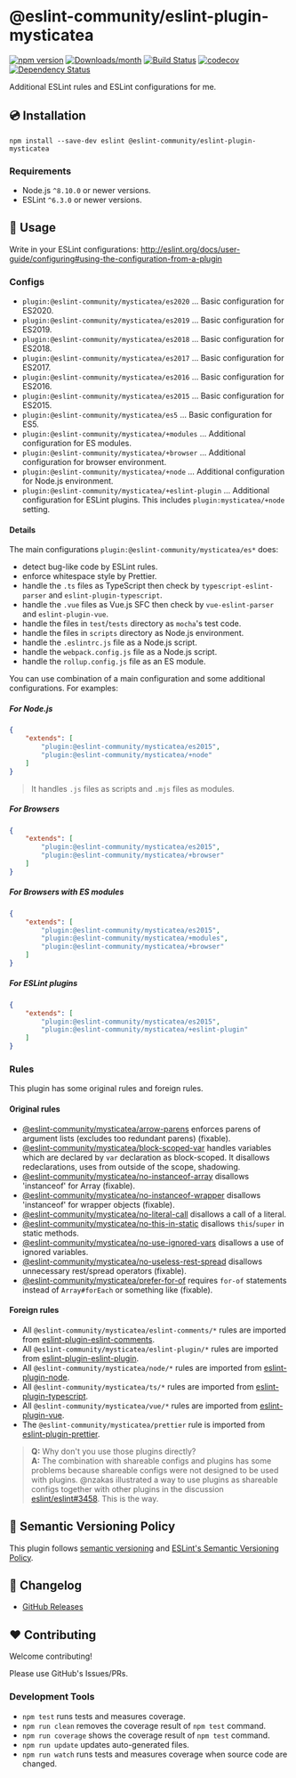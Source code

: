 # @eslint-community/eslint-plugin-mysticatea

[![npm version](https://img.shields.io/npm/v/@eslint-community/eslint-plugin-mysticatea.svg)](https://www.npmjs.com/package/@eslint-community/eslint-plugin-mysticatea)
[![Downloads/month](https://img.shields.io/npm/dm/@eslint-community/eslint-plugin-mysticatea.svg)](http://www.npmtrends.com/@eslint-community/eslint-plugin-mysticatea)
[![Build Status](https://github.com/eslint-community/eslint-plugin-mysticatea/workflows/CI/badge.svg)](https://github.com/eslint-community/eslint-plugin-mysticatea/actions)
[![codecov](https://codecov.io/gh/eslint-community/eslint-plugin-mysticatea/branch/master/graph/badge.svg)](https://codecov.io/gh/eslint-community/eslint-plugin-mysticatea)
[![Dependency Status](https://david-dm.org/eslint-community/eslint-plugin-mysticatea.svg)](https://david-dm.org/eslint-community/eslint-plugin-mysticatea)

Additional ESLint rules and ESLint configurations for me.

## 💿 Installation

```
npm install --save-dev eslint @eslint-community/eslint-plugin-mysticatea
```

### Requirements

- Node.js `^8.10.0` or newer versions.
- ESLint `^6.3.0` or newer versions.

## 📖 Usage

Write in your ESLint configurations: http://eslint.org/docs/user-guide/configuring#using-the-configuration-from-a-plugin

### Configs

- `plugin:@eslint-community/mysticatea/es2020` ... Basic configuration for ES2020.
- `plugin:@eslint-community/mysticatea/es2019` ... Basic configuration for ES2019.
- `plugin:@eslint-community/mysticatea/es2018` ... Basic configuration for ES2018.
- `plugin:@eslint-community/mysticatea/es2017` ... Basic configuration for ES2017.
- `plugin:@eslint-community/mysticatea/es2016` ... Basic configuration for ES2016.
- `plugin:@eslint-community/mysticatea/es2015` ... Basic configuration for ES2015.
- `plugin:@eslint-community/mysticatea/es5` ... Basic configuration for ES5.
- `plugin:@eslint-community/mysticatea/+modules` ... Additional configuration for ES modules.
- `plugin:@eslint-community/mysticatea/+browser` ... Additional configuration for browser environment.
- `plugin:@eslint-community/mysticatea/+node` ... Additional configuration for Node.js environment.
- `plugin:@eslint-community/mysticatea/+eslint-plugin` ... Additional configuration for ESLint plugins. This includes `plugin:mysticatea/+node` setting.

#### Details

The main configurations `plugin:@eslint-community/mysticatea/es*` does:

- detect bug-like code by ESLint rules.
- enforce whitespace style by Prettier.
- handle the `.ts` files as TypeScript then check by `typescript-eslint-parser` and `eslint-plugin-typescript`.
- handle the `.vue` files as Vue.js SFC then check by `vue-eslint-parser` and `eslint-plugin-vue`.
- handle the files in `test`/`tests` directory as `mocha`'s test code.
- handle the files in `scripts` directory as Node.js environment.
- handle the `.eslintrc.js` file as a Node.js script.
- handle the `webpack.config.js` file as a Node.js script.
- handle the `rollup.config.js` file as an ES module.

You can use combination of a main configuration and some additional configurations.
For examples:

##### For Node.js

```json
{
    "extends": [
        "plugin:@eslint-community/mysticatea/es2015",
        "plugin:@eslint-community/mysticatea/+node"
    ]
}
```

> It handles `.js` files as scripts and `.mjs` files as modules.

##### For Browsers

```json
{
    "extends": [
        "plugin:@eslint-community/mysticatea/es2015",
        "plugin:@eslint-community/mysticatea/+browser"
    ]
}
```

##### For Browsers with ES modules

```json
{
    "extends": [
        "plugin:@eslint-community/mysticatea/es2015",
        "plugin:@eslint-community/mysticatea/+modules",
        "plugin:@eslint-community/mysticatea/+browser"
    ]
}
```

##### For ESLint plugins

```json
{
    "extends": [
        "plugin:@eslint-community/mysticatea/es2015",
        "plugin:@eslint-community/mysticatea/+eslint-plugin"
    ]
}
```

### Rules

This plugin has some original rules and foreign rules.

#### Original rules

- [@eslint-community/mysticatea/arrow-parens](docs/rules/arrow-parens.md) enforces parens of argument lists (excludes too redundant parens) (fixable).
- [@eslint-community/mysticatea/block-scoped-var](docs/rules/block-scoped-var.md) handles variables which are declared by `var` declaration as block-scoped. It disallows redeclarations, uses from outside of the scope, shadowing.
- [@eslint-community/mysticatea/no-instanceof-array](docs/rules/no-instanceof-array.md) disallows 'instanceof' for Array (fixable).
- [@eslint-community/mysticatea/no-instanceof-wrapper](docs/rules/no-instanceof-wrapper.md) disallows 'instanceof' for wrapper objects (fixable).
- [@eslint-community/mysticatea/no-literal-call](docs/rules/no-literal-call.md) disallows a call of a literal.
- [@eslint-community/mysticatea/no-this-in-static](docs/rules/no-this-in-static.md) disallows `this`/`super` in static methods.
- [@eslint-community/mysticatea/no-use-ignored-vars](docs/rules/no-use-ignored-vars.md) disallows a use of ignored variables.
- [@eslint-community/mysticatea/no-useless-rest-spread](docs/rules/no-useless-rest-spread.md) disallows unnecessary rest/spread operators (fixable).
- [@eslint-community/mysticatea/prefer-for-of](docs/rules/prefer-for-of.md) requires `for-of` statements instead of `Array#forEach` or something like (fixable).

#### Foreign rules

- All `@eslint-community/mysticatea/eslint-comments/*` rules are imported from [eslint-plugin-eslint-comments](https://www.npmjs.com/package/eslint-plugin-eslint-comments).
- All `@eslint-community/mysticatea/eslint-plugin/*` rules are imported from [eslint-plugin-eslint-plugin](https://www.npmjs.com/package/eslint-plugin-eslint-plugin).
- All `@eslint-community/mysticatea/node/*` rules are imported from [eslint-plugin-node](https://www.npmjs.com/package/eslint-plugin-node).
- All `@eslint-community/mysticatea/ts/*` rules are imported from [eslint-plugin-typescript](https://www.npmjs.com/package/eslint-plugin-typescript).
- All `@eslint-community/mysticatea/vue/*` rules are imported from [eslint-plugin-vue](https://www.npmjs.com/package/eslint-plugin-vue).
- The `@eslint-community/mysticatea/prettier` rule is imported from [eslint-plugin-prettier](https://www.npmjs.com/package/eslint-plugin-prettier).

> **Q:** Why don't you use those plugins directly?<br>
> **A:** The combination with shareable configs and plugins has some problems because shareable configs were not designed to be used with plugins. @nzakas illustrated a way to use plugins as shareable configs together with other plugins in the discussion [eslint/eslint#3458](https://github.com/eslint/eslint/issues/3458#issuecomment-257161846). This is the way.

## 🚥 Semantic Versioning Policy

This plugin follows [semantic versioning](http://semver.org/) and [ESLint's Semantic Versioning Policy](https://github.com/eslint/eslint#semantic-versioning-policy).

## 📰 Changelog

- [GitHub Releases](https://github.com/eslint-community/eslint-plugin-mysticatea/releases)

## ❤️ Contributing

Welcome contributing!

Please use GitHub's Issues/PRs.

### Development Tools

- `npm test` runs tests and measures coverage.
- `npm run clean` removes the coverage result of `npm test` command.
- `npm run coverage` shows the coverage result of `npm test` command.
- `npm run update` updates auto-generated files.
- `npm run watch` runs tests and measures coverage when source code are changed.
